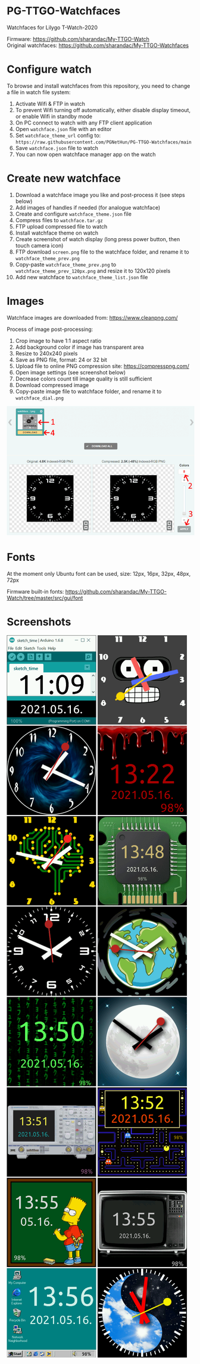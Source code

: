 
# PG-TTGO-Watchfaces

Watchfaces for Lilygo T-Watch-2020

Firmware: https://github.com/sharandac/My-TTGO-Watch <br>
Original watchfaces: https://github.com/sharandac/My-TTGO-Watchfaces

# Configure watch

To browse and install watchfaces from this repository, you need to change a file in watch file system:
1. Activate Wifi & FTP in watch
2. To prevent Wifi turning off automatically, either disable display timeout, or enable Wifi in standby mode
3. On PC connect to watch with any FTP client application
4. Open `watchface.json` file with an editor
5. Set `watchface_theme_url` config to: `https://raw.githubusercontent.com/PGNetHun/PG-TTGO-Watchfaces/main`
6. Save `watchface.json` file to watch
7. You can now open watchface manager app on the watch

# Create new watchface

1. Download a watchface image you like and post-process it (see steps below)
2. Add images of handles if needed (for analogue watchface)
3. Create and configure `watchface_theme.json` file
4. Compress files to `watchface.tar.gz`
5. FTP upload compressed file to watch
6. Install watchface theme on watch
7. Create screenshot of watch display (long press power button, then touch camera icon)
8. FTP download `screen.png` file to the watchface folder, and rename it to `watchface_theme_prev.png`
9. Copy-paste `watchface_theme_prev.png` to `watchface_theme_prev_120px.png` and resize it to 120x120 pixels
10. Add new watchface to `watchface_theme_list.json` file

# Images

Watchface images are downloaded from: https://www.cleanpng.com/

Process of image post-processing:
1. Crop image to have 1:1 aspect ratio
2. Add background color if image has transparent area
3. Resize to 240x240 pixels
4. Save as PNG file, format: 24 or 32 bit
5. Upload file to online PNG compression site: https://compresspng.com/
6. Open image settings (see screenshot below)
7. Decrease colors count till image quality is still sufficient
8. Download compressed image
9. Copy-paste image file to watchface folder, and rename it to `watchface_dial.png`

![Compress PNG online tool](docs/compresspng.png)

# Fonts

At the moment only Ubuntu font can be used, size: 12px, 16px, 32px, 48px, 72px

Firmware built-in fonts: https://github.com/sharandac/My-TTGO-Watch/tree/master/src/gui/font

# Screenshots

![Arduino - 1](Arduino-1/watchface_theme_prev.png)
![Bender - 1](Bender-1/watchface_theme_prev.png)
![Blackhole - 1](Blackhole-1/watchface_theme_prev.png)
![Blood - 1](Blood-1/watchface_theme_prev.png)
![Brain - 1](Brain-1/watchface_theme_prev.png)
![Chip - 1](Chip-1/watchface_theme_prev.png)
![Clock - 1](Clock-1/watchface_theme_prev.png)
![Earth - 1](Earth-1/watchface_theme_prev.png)
![Matrix - 1](Matrix-1/watchface_theme_prev.png)
![Moon - 1](Moon-1/watchface_theme_prev.png)
![Oscilloscope - 1](Oscilloscope-1/watchface_theme_prev.png)
![Pacman](Pacman/watchface_theme_prev.png)
![Simpsons - 1](Simpsons-1/watchface_theme_prev.png)
![TV - 1](TV-1/watchface_theme_prev.png)
![Windows95 - 1](Windows95-1/watchface_theme_prev.png)
![YinYang - 1](YinYang-1/watchface_theme_prev.png)
